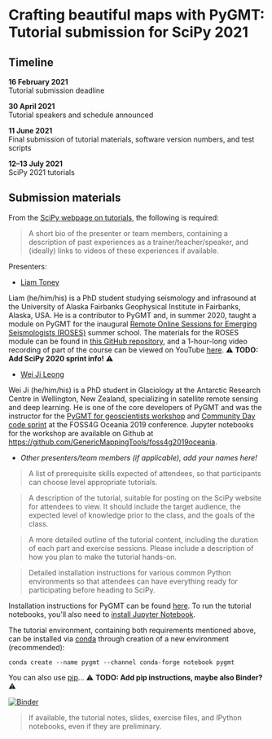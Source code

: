 # Crafting beautiful maps with PyGMT: Tutorial submission for SciPy 2021

## Timeline

**16 February 2021**  
Tutorial submission deadline

**30 April 2021**  
Tutorial speakers and schedule announced

**11 June 2021**  
Final submission of tutorial materials, software version numbers, and test
scripts

**12–13 July 2021**  
SciPy 2021 tutorials

## Submission materials

From the
[SciPy webpage on tutorials](https://www.scipy2021.scipy.org/tutorials), the
following is required:

> A short bio of the presenter or team members, containing a description of
  past experiences as a trainer/teacher/speaker, and (ideally) links to videos
  of these experiences if available.

Presenters:
* [Liam Toney](https://liam.earth/)

Liam (he/him/his) is a PhD student studying seismology and infrasound at the
University of Alaska Fairbanks Geophysical Institute in Fairbanks, Alaska, USA.
He is a contributor to PyGMT and, in summer 2020, taught a module on PyGMT for
the inaugural
[Remote Online Sessions for Emerging Seismologists (ROSES)](https://www.iris.edu/hq/inclass/course/roses)
summer school. The materials for the ROSES module can be found in
[this GitHub repository](https://github.com/fdannemanndugick/roses2020), and a
1-hour-long video recording of part of the course can be viewed on YouTube
[here](https://youtu.be/SSIGJEe0BIk). ⚠️  **TODO: Add SciPy 2020 sprint info!** ⚠️

* [Wei Ji Leong](https://github.com/weiji14)

Wei Ji (he/him/his) is a PhD student in Glaciology at the Antarctic Research
Centre in Wellington, New Zealand, specializing in satellite remote sensing and
deep learning. He is one of the core developers of PyGMT and was the instructor
for the [PyGMT for geoscientists workshop](https://2019.foss4g-oceania.org/schedule/2019-11-12?sessionId=SPGUQV)
and [Community Day code sprint](https://2019.foss4g-oceania.org/community-day)
at the FOSS4G Oceania 2019 conference. Jupyter notebooks for the workshop are
available on Github at https://github.com/GenericMappingTools/foss4g2019oceania.

* *Other presenters/team members (if applicable), add your names here!*

> A list of prerequisite skills expected of attendees, so that participants can
  choose level appropriate tutorials.

> A description of the tutorial, suitable for posting on the SciPy website for
  attendees to view. It should include the target audience, the expected level
  of knowledge prior to the class, and the goals of the class.

> A more detailed outline of the tutorial content, including the duration of
  each part and exercise sessions. Please include a description of how you plan
  to make the tutorial hands-on.

> Detailed installation instructions for various common Python environments so
  that attendees can have everything ready for participating before heading to
  SciPy.

Installation instructions for PyGMT can be found
[here](https://www.pygmt.org/latest/install.html). To run the tutorial
notebooks, you'll also need to
[install Jupyter Notebook](https://jupyter.org/install).

The tutorial environment, containing both requirements mentioned above, can be
installed via [conda](https://docs.conda.io/en/latest/) through creation of a
new environment (recommended):
```
conda create --name pygmt --channel conda-forge notebook pygmt
```

You can also use [pip](https://pip.pypa.io/en/stable/)... ⚠️  **TODO: Add pip
instructions, maybe also Binder?** ⚠️

[![Binder](https://binder.pangeo.io/badge_logo.svg)](https://binder.pangeo.io/v2/gh/GenericMappingTools/scipy2021/main)

> If available, the tutorial notes, slides, exercise files, and IPython
  notebooks, even if they are preliminary.
